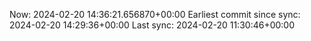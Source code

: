 Now: 2024-02-20 14:36:21.656870+00:00 Earliest commit since sync: 2024-02-20 14:29:36+00:00 Last sync: 2024-02-20 11:30:46+00:00
